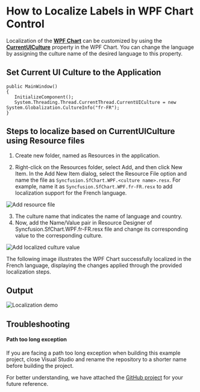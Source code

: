 # How to Localize Labels in WPF Chart Control

Localization of the [**WPF Chart**](https://www.syncfusion.com/wpf-controls/charts) can be customized by using the [**CurrentUICulture**](https://learn.microsoft.com/en-us/dotnet/api/system.globalization.cultureinfo.currentuiculture?view=netcore-3.1) property in the WPF Chart. You can change the language by assigning the culture name of the desired language to this property.

## Set Current UI Culture to the Application
 
 ```
public MainWindow()
{
    InitializeComponent();
    System.Threading.Thread.CurrentThread.CurrentUICulture = new System.Globalization.CultureInfo("fr-FR");
} 
 ```


## Steps to localize based on CurrentUICulture using Resource files

1.	Create new folder, named as Resources in the application.

2.	Right-click on the Resources folder, select Add, and then click New Item. In the Add New Item dialog, select the Resource File option and name the file as `Syncfusion.SfChart.WPF.<culture name>.resx`. For example, name it as `Syncfusion.SfChart.WPF.fr-FR.resx` to add localization support for the French language.

 ![Add resource file](https://support.syncfusion.com/kb/agent/attachment/article/18165/inline?token=eyJhbGciOiJodHRwOi8vd3d3LnczLm9yZy8yMDAxLzA0L3htbGRzaWctbW9yZSNobWFjLXNoYTI1NiIsInR5cCI6IkpXVCJ9.eyJpZCI6IjMyNzQ2Iiwib3JnaWQiOiIzIiwiaXNzIjoic3VwcG9ydC5zeW5jZnVzaW9uLmNvbSJ9.F50nTICguTBOLogYEQPnYVxPMu_7OsIynI9kHGd_OZo)

3.	The culture name that indicates the name of language and country.
4.	Now, add the Name/Value pair in Resource Designer of Syncfusion.SfChart.WPF.fr-FR.resx file and change its corresponding value to the corresponding culture.

 ![Add localized culture value](https://support.syncfusion.com/kb/agent/attachment/article/18165/inline?token=eyJhbGciOiJodHRwOi8vd3d3LnczLm9yZy8yMDAxLzA0L3htbGRzaWctbW9yZSNobWFjLXNoYTI1NiIsInR5cCI6IkpXVCJ9.eyJpZCI6IjMyNzQ3Iiwib3JnaWQiOiIzIiwiaXNzIjoic3VwcG9ydC5zeW5jZnVzaW9uLmNvbSJ9.HHbaZGselIepJE2F0FG3mYd04KlKoWcr67h2eiTU0aI)

The following image illustrates the WPF Chart successfully localized in the French language, displaying the changes applied through the provided localization steps.
 
 ## Output
 ![Localization demo](https://support.syncfusion.com/kb/agent/attachment/article/18165/inline?token=eyJhbGciOiJodHRwOi8vd3d3LnczLm9yZy8yMDAxLzA0L3htbGRzaWctbW9yZSNobWFjLXNoYTI1NiIsInR5cCI6IkpXVCJ9.eyJpZCI6IjMyNzQ4Iiwib3JnaWQiOiIzIiwiaXNzIjoic3VwcG9ydC5zeW5jZnVzaW9uLmNvbSJ9.8jhoSR8hp2sRn-mPUMrbEFjfSBTeSIQ8OEvxzjA4uOs)

## Troubleshooting

#### Path too long exception

If you are facing a path too long exception when building this example project, close Visual Studio and rename the repository to a shorter name before building the project.

For better understanding, we have attached the [GitHub project]() for your future reference.